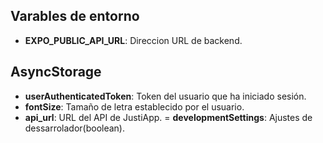 ## Varables de entorno
- **EXPO_PUBLIC_API_URL**: Direccion URL de backend.

## AsyncStorage
- **userAuthenticatedToken**: Token del usuario que ha iniciado sesión.
- **fontSize**: Tamaño de letra establecido por el usuario.
- **api_url**: URL del API de JustiApp.
= **developmentSettings**: Ajustes de dessarrolador(boolean).